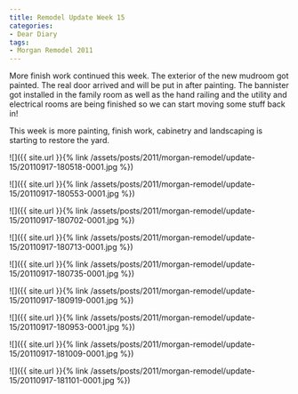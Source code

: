 ```yaml
---
title: Remodel Update Week 15
categories:
- Dear Diary
tags:
- Morgan Remodel 2011
---
```


More finish work continued this week. The exterior of the new mudroom got painted. The real door arrived and will be put in after painting. The bannister got installed in the family room as well as the hand railing and the utility and electrical rooms are being finished so we can start moving some stuff back in!

This week is more painting, finish work, cabinetry and landscaping is starting to restore the yard.

![]({{ site.url }}{% link /assets/posts/2011/morgan-remodel/update-15/20110917-180518-0001.jpg %})

![]({{ site.url }}{% link /assets/posts/2011/morgan-remodel/update-15/20110917-180553-0001.jpg %})

![]({{ site.url }}{% link /assets/posts/2011/morgan-remodel/update-15/20110917-180702-0001.jpg %})

![]({{ site.url }}{% link /assets/posts/2011/morgan-remodel/update-15/20110917-180713-0001.jpg %})

![]({{ site.url }}{% link /assets/posts/2011/morgan-remodel/update-15/20110917-180735-0001.jpg %})

![]({{ site.url }}{% link /assets/posts/2011/morgan-remodel/update-15/20110917-180919-0001.jpg %})

![]({{ site.url }}{% link /assets/posts/2011/morgan-remodel/update-15/20110917-180953-0001.jpg %})

![]({{ site.url }}{% link /assets/posts/2011/morgan-remodel/update-15/20110917-181009-0001.jpg %})

![]({{ site.url }}{% link /assets/posts/2011/morgan-remodel/update-15/20110917-181101-0001.jpg %})

